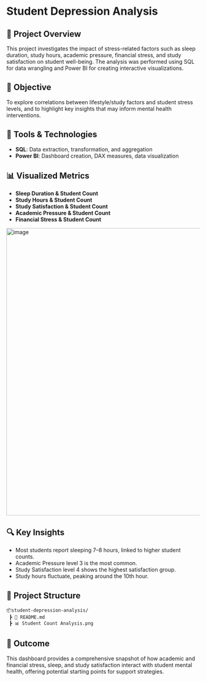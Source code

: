 # Student Depression Analysis

## 📌 Project Overview
This project investigates the impact of stress-related factors such as sleep duration, study hours, academic pressure, financial stress, and study satisfaction on student well-being. The analysis was performed using SQL for data wrangling and Power BI for creating interactive visualizations.

## 🎯 Objective
To explore correlations between lifestyle/study factors and student stress levels, and to highlight key insights that may inform mental health interventions.

## 🧰 Tools & Technologies
- **SQL**: Data extraction, transformation, and aggregation
- **Power BI**: Dashboard creation, DAX measures, data visualization

## 📊 Visualized Metrics
- **Sleep Duration & Student Count**
- **Study Hours & Student Count**
- **Study Satisfaction & Student Count**
- **Academic Pressure & Student Count**
- **Financial Stress & Student Count**

<img width="1302" height="750" alt="image" src="https://github.com/user-attachments/assets/4a237819-a894-4db5-96ee-04346da6b8eb" />


## 🔍 Key Insights
- Most students report sleeping 7–8 hours, linked to higher student counts.
- Academic Pressure level 3 is the most common.
- Study Satisfaction level 4 shows the highest satisfaction group.
- Study hours fluctuate, peaking around the 10th hour.

## 📁 Project Structure
```
📦student-depression-analysis/
 ┣ 📄 README.md
 ┣ 📊 Student Count Analysis.png
```

## 🚀 Outcome
This dashboard provides a comprehensive snapshot of how academic and financial stress, sleep, and study satisfaction interact with student mental health, offering potential starting points for support strategies.

